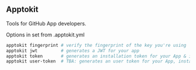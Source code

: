 ## Apptokit

Tools for GitHub App developers.


Options in set from .apptokit.yml


```bash
apptokit fingerprint # verify the fingerprint of the key you're using
apptokit jwt         # generates a JWT for your app
apptokit token       # generates an installation token for your App & installation
apptokit user-token  # TBA: generates an user token for your App, installation, & user
```
